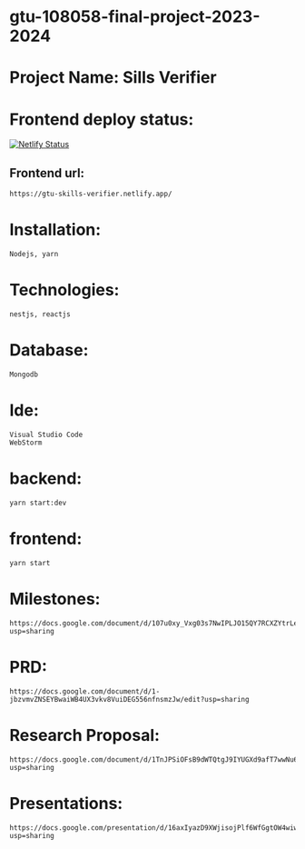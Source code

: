 # gtu-108058-final-project-2023-2024

# Project Name: Sills Verifier

# Frontend deploy status:
[![Netlify Status](https://api.netlify.com/api/v1/badges/b22f342b-a02c-4ed2-bc61-be5f7263d167/deploy-status)](https://app.netlify.com/sites/gtu-skills-verifier/deploys)

## Frontend url:
    https://gtu-skills-verifier.netlify.app/

# Installation:
    Nodejs, yarn

# Technologies: 
    nestjs, reactjs

# Database: 
    Mongodb

# Ide:
    Visual Studio Code
    WebStorm

# backend:
    yarn start:dev
# frontend:
    yarn start


# Milestones:
    https://docs.google.com/document/d/107u0xy_Vxg03s7NwIPLJO15QY7RCXZYtrLeVRY8iwOw/edit?usp=sharing

# PRD:
    https://docs.google.com/document/d/1-jbzvmvZNSEYBwaiWB4UX3vkv8VuiDEG556nfnsmzJw/edit?usp=sharing

# Research Proposal:
    https://docs.google.com/document/d/1TnJPSiOFsB9dWTQtgJ9IYUGXd9afT7wwNu61I0zg3b0/edit?usp=sharing

# Presentations:

    https://docs.google.com/presentation/d/16axIyazD9XWjisojPlf6WfGgtOW4wiwXug0e87EYNWU/edit?usp=sharing